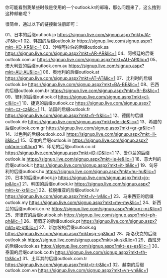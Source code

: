 你可能看到我某些时候是使用的一个outlook.kr的邮箱，那么问题来了，这么撸到这种邮箱呢？

很简单，通过以下的链接新注册即可：

01、日本的后缀outlook.jp
https://signup.live.com/signup.aspx?mkt=JA-JP&lic=1
02、韩国的后缀outlook.kr
https://signup.live.com/signup.aspx?mkt=KO-KR&lic=1
03、沙特阿拉伯的后缀outlook.sa
https://signup.live.com/signup.aspx?mkt=AR-AR&lic=1
04、阿根廷的后缀outlook.com.ar
https://signup.live.com/signup.aspx?mkt=AU-AR&lic=1
05、澳大利亚的后缀outlook.com.au
https://signup.live.com/signup.aspx?mkt=AU-AU&lic=1
06、奥地利的后缀outlook.at
https://signup.live.com/signup.aspx?mkt=AT-AT&lic=1
07、比利时的后缀outlook.be
https://signup.live.com/signup.aspx?mkt=BA-BE&lic=1
08、巴西的后缀outlook.com.br
https://signup.live.com/signup.aspx?mkt=Br-Br&lic=1
09、智利的后缀outlook.cl
https://signup.live.com/signup.aspx?mkt=cl-cl&lic=1
10、捷克的后缀outlook.cz
https://signup.live.com/signup.aspx?mkt=cz-cz&lic=1
11、法国的后缀outlook.fr
https://signup.live.com/signup.aspx?mkt=fr-fr&lic=1
12、德国的后缀outlook.de
https://signup.live.com/signup.aspx?mkt=de-de&lic=1
13、希腊的后缀outlook.com.gr
https://signup.live.com/signup.aspx?mkt=gr-gr&lic=1
14、以色列的后缀outlook.co.il
https://signup.live.com/signup.aspx?mkt=il-il&lic=1
15、印度的后缀outlook.in
https://signup.live.com/signup.aspx?mkt=in-in&lic=1
16、印尼的后缀outlook.co.id
https://signup.live.com/signup.aspx?mkt=iD-iD&lic=1
17、爱尔兰的后缀outlook.ie
https://signup.live.com/signup.aspx?mkt=ie-ie&lic=1
18、意大利的后缀outlook.it
https://signup.live.com/signup.aspx?mkt=it-it&lic=1
19、匈牙利的后缀outlook.hu
https://signup.live.com/signup.aspx?mkt=hu-hu&lic=1
20、日本的后缀outlook.jp
https://signup.live.com/signup.aspx?mkt=jp-jp&lic=1
21、韩国的后缀outlook.kr
https://signup.live.com/signup.aspx?mkt=kr-kr&lic=1
22、拉脱维亚的后缀outlook.lv
https://signup.live.com/signup.aspx?mkt=lv-lv&lic=1
23、马来西亚的后缀outlook.my
https://signup.live.com/signup.aspx?mkt=my-my&lic=1
24、新西兰的后缀outlook.co.nz
https://signup.live.com/signup.aspx?mkt=nz-nz&lic=1
25、菲律宾的后缀outlook.ph
https://signup.live.com/signup.aspx?mkt=ph-ph&lic=1
26、葡萄牙的后缀outlook.pt
https://signup.live.com/signup.aspx?mkt=pt-pt&lic=1
27、新加坡的后缀outlook.sg
https://signup.live.com/signup.aspx?mkt=sg-sg&lic=1
28、斯洛伐克的后缀outlook.sk
https://signup.live.com/signup.aspx?mkt=sk-sk&lic=1
29、西班牙的后缀outlook.es
https://signup.live.com/signup.aspx?mkt=es-es&lic=1
30、泰国的后缀outlook.co.th
https://signup.live.com/signup.aspx?mkt=th-th&lic=1
31、土耳其的后缀outlook.com.tr
https://signup.live.com/signup.aspx?mkt=tr-tr&lic=1
32、越南的后缀outlook.com.vn
https://signup.live.com/signup.aspx?mkt=vn-vn&lic=1

